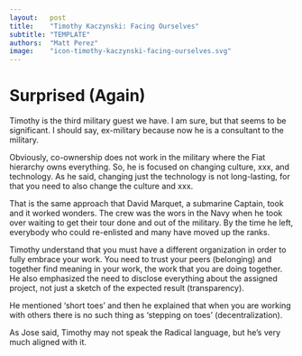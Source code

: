 ```yaml
---
layout:   post
title:    "Timothy Kaczynski: Facing Ourselves"
subtitle: "TEMPLATE"
authors:  "Matt Perez"
image:    "icon-timothy-kaczynski-facing-ourselves.svg"
---
```


<div style='display:none;'>
 <p>Timothy Kaczynski may not speak the Radical language, yet, but he&rsquo;s very much aligned with it.</p>
</div>

<h1>Surprised (Again)</h1>
 <p>Timothy is the third military guest we have. I am sure, but that seems to be significant. I should say, ex-military because now he is a consultant to the military.</p>
 <p>Obviously, co-ownership does not work in the military where the Fiat hierarchy owns everything. So, he is focused on changing culture, xxx, and technology. As he said, changing just the technology is not long-lasting, for that you need to also change the culture and xxx.</p>
 <p>That is the same approach that David Marquet, a submarine Captain, took and it worked wonders. The crew was the wors in the Navy when he took over waiting to get their tour done and out of the military. By the time he left, everybody who could re-enlisted and many have moved up the ranks.</p>
 <p>Timothy understand that you must have a different organization in order to fully embrace your work. You need to trust your peers (belonging) and together find meaning in your work, the work that you are doing together. He also emphasized the need to disclose everything about the assigned project, not just a sketch of the expected result (transparency).</p>
 <p>He mentioned &lsquo;short toes&rsquo; and then he explained that when you are working with others there is no such thing as ‘stepping on toes’ (decentralization).</p>
 <p>As Jose said, Timothy may not speak the Radical language, but he&rsquo;s very much aligned with it.</p>